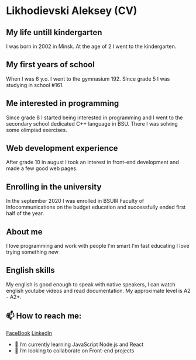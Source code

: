 # Likhodievski Aleksey (CV)
## My life untill kindergarten
I was born in 2002 in Minsk. At the age of 2 I went to the kindergarten.
## My first years of school
When I was 6 y.o. I went to the gymnasium 192. Since grade 5 I was studying in school #161.
## Me interested in programming
Since grade 8 I started being interested in programming and I went to the secondary school dedicated C++ language in BSU. There I was solving some olimpiad exercises.
## Web development experience
After grade 10 in august I took an interest in front-end development and made a few good web pages.
## Enrolling in the university
In the september 2020 I was enrolled in BSUIR Faculty of Infocommunications on the budget education and successfully ended first half of the year.
## About me
I love programming and work with people I'm smart I'm fast educating I love trying something new
## English skills
My english is good enough to speak with native speakers, I can watch english youtube videos and read documentation. My approximate level is A2 - A2+.
## 📫 How to reach me:
[FaceBook](https://www.facebook.com/profile.php?id=100009542711202)
[LinkedIn](https://www.linkedin.com/in/aleksey-likhodievski-47634b1b9/)

- 🌱 I’m currently learning JavaScript Node.js and React
- 👯 I’m looking to collaborate on Front-end projects


